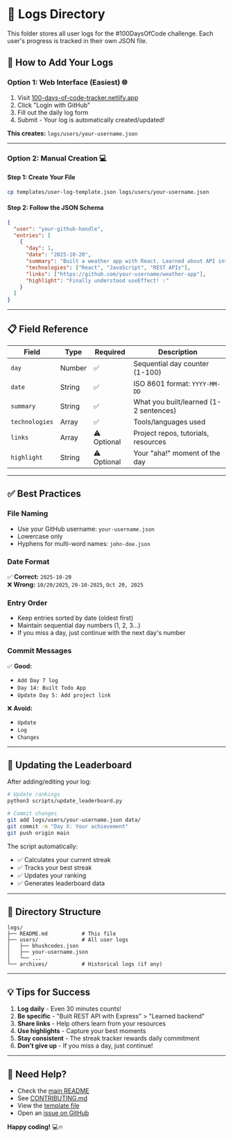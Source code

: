 # 📂 Logs Directory

This folder stores all user logs for the #100DaysOfCode challenge. Each user's progress is tracked in their own JSON file.

## 🚀 How to Add Your Logs

### **Option 1: Web Interface (Easiest)** 🌐
1. Visit [100-days-of-code-tracker.netlify.app](https://100-days-of-code-tracker.netlify.app/)
2. Click "Login with GitHub"
3. Fill out the daily log form
4. Submit - Your log is automatically created/updated!

**This creates:** `logs/users/your-username.json`

---

### **Option 2: Manual Creation** 💻

#### **Step 1: Create Your File**
```bash
cp templates/user-log-template.json logs/users/your-username.json
```

#### **Step 2: Follow the JSON Schema**
```json
{
  "user": "your-github-handle",
  "entries": [
    {
      "day": 1,
      "date": "2025-10-20",
      "summary": "Built a weather app with React. Learned about API integration and state management.",
      "technologies": ["React", "JavaScript", "REST APIs"],
      "links": ["https://github.com/your-username/weather-app"],
      "highlight": "Finally understood useEffect! 💡"
    }
  ]
}
```

---

## 📋 Field Reference

| Field | Type | Required | Description |
|-------|------|----------|-------------|
| `day` | Number | ✅ | Sequential day counter (1-100) |
| `date` | String | ✅ | ISO 8601 format: `YYYY-MM-DD` |
| `summary` | String | ✅ | What you built/learned (1-2 sentences) |
| `technologies` | Array | ✅ | Tools/languages used |
| `links` | Array | ⚠️ Optional | Project repos, tutorials, resources |
| `highlight` | String | ⚠️ Optional | Your "aha!" moment of the day |

---

## ✅ Best Practices

### **File Naming**
- Use your GitHub username: `your-username.json`
- Lowercase only
- Hyphens for multi-word names: `john-doe.json`

### **Date Format**
✅ **Correct:** `2025-10-20`  
❌ **Wrong:** `10/20/2025`, `20-10-2025`, `Oct 20, 2025`

### **Entry Order**
- Keep entries sorted by date (oldest first)
- Maintain sequential day numbers (1, 2, 3...)
- If you miss a day, just continue with the next day's number

### **Commit Messages**
✅ **Good:**
- `Add Day 7 log`
- `Day 14: Built Todo App`
- `Update Day 5: Add project link`

❌ **Avoid:**
- `Update`
- `Log`
- `Changes`

---

## 🔄 Updating the Leaderboard

After adding/editing your log:

```bash
# Update rankings
python3 scripts/update_leaderboard.py

# Commit changes
git add logs/users/your-username.json data/
git commit -m "Day X: Your achievement"
git push origin main
```

The script automatically:
- ✅ Calculates your current streak
- ✅ Tracks your best streak
- ✅ Updates your ranking
- ✅ Generates leaderboard data

---

## 📁 Directory Structure

```
logs/
├── README.md           # This file
├── users/              # All user logs
│   ├── bhushcodes.json
│   ├── your-username.json
│   └── ...
└── archives/           # Historical logs (if any)
```

---

## 💡 Tips for Success

1. **Log daily** - Even 30 minutes counts!
2. **Be specific** - "Built REST API with Express" > "Learned backend"
3. **Share links** - Help others learn from your resources
4. **Use highlights** - Capture your best moments
5. **Stay consistent** - The streak tracker rewards daily commitment
6. **Don't give up** - If you miss a day, just continue!

---

## 🤝 Need Help?

- Check the [main README](../README.md)
- See [CONTRIBUTING.md](../CONTRIBUTING.md)
- View the [template file](../templates/user-log-template.json)
- Open an [issue on GitHub](https://github.com/bhushcodes/100-days-of-code-tracker/issues)

**Happy coding!** 💻🔥
